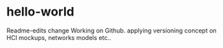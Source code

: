 # hello-world
Readme-edits change
Working on Github. applying versioning concept on HCI mockups, networks models etc..
